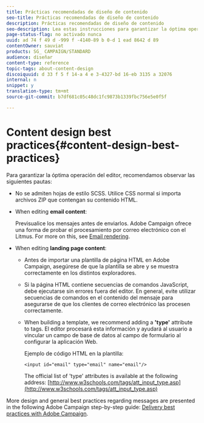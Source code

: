 ```yaml
---
title: Prácticas recomendadas de diseño de contenido
seo-title: Prácticas recomendadas de diseño de contenido
description: Prácticas recomendadas de diseño de contenido
seo-description: Lea estas instrucciones para garantizar la óptima operación del editor.
page-status-flag: no activado nunca
uuid: ad 74 f 49 d -999 f -4140-89 b 0-d 1 ead 8642 d 89
contentOwner: sauviat
products: SG_ CAMPAIGN/STANDARD
audience: diseñar
content-type: reference
topic-tags: about-content-design
discoiquuid: d 33 f 5 f 14-a 4 e 3-4327-bd 16-eb 3135 a 32076
internal: n
snippet: y
translation-type: tm+mt
source-git-commit: b7df681c05c48dc1fc9873b1339fbc756e5e0f5f

---
```



# Content design best practices{#content-design-best-practices}

Para garantizar la óptima operación del editor, recomendamos observar las siguientes pautas:

* No se admiten hojas de estilo SCSS. Utilice CSS normal si importa archivos ZIP que contengan su contenido HTML.
* When editing **email content**:

   Previsualice los mensajes antes de enviarlos. Adobe Campaign ofrece una forma de probar el procesamiento por correo electrónico con el Litmus. For more on this, see [Email rendering](../../sending/using/email-rendering.md).

* When editing **landing page content**:

   * Antes de importar una plantilla de página HTML en Adobe Campaign, asegúrese de que la plantilla se abre y se muestra correctamente en los distintos exploradores.
   * Si la página HTML contiene secuencias de comandos JavaScript, debe ejecutarse sin errores fuera del editor. En general, evite utilizar secuencias de comandos en el contenido del mensaje para asegurarse de que los clientes de correo electrónico las procesen correctamente.
   * When building a template, we recommend adding a **'type'** attribute to  tags. El editor procesará esta información y ayudará al usuario a vincular un campo de base de datos al campo de formulario al configurar la aplicación Web.

      Ejemplo de código HTML en la plantilla:

      ```
      <input id="email" type="email" name="email"/>
      ```

      The official list of 'type' attributes is available at the following address: [http://www.w3schools.com/tags/att_input_type.asp](http://www.w3schools.com/tags/att_input_type.asp)

More design and general best practices regarding messages are presented in the following Adobe Campaign step-by-step guide: [Delivery best practices with Adobe Campaign](https://docs.campaign.adobe.com/doc/standard/getting_started/en/ACS_DeliveryBestPractices.html).
